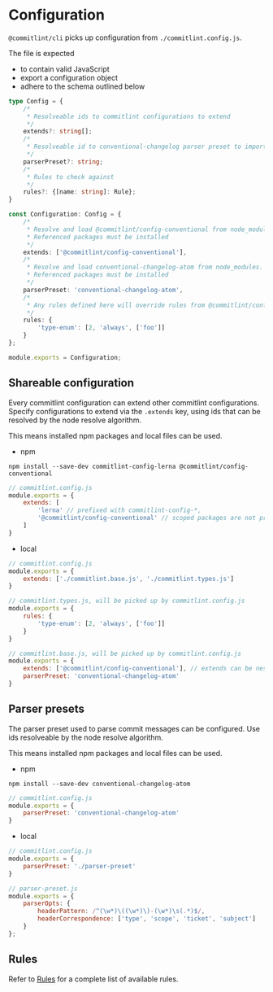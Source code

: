 # Configuration

`@commitlint/cli` picks up configuration from `./commitlint.config.js`.

The file is expected 

* to contain valid JavaScript
* export a configuration object
* adhere to the schema outlined below

```ts
type Config = {
    /*
     * Resolveable ids to commitlint configurations to extend
     */
    extends?: string[];
    /*
     * Resolveable id to conventional-changelog parser preset to import and use
     */
    parserPreset?: string;
    /*
     * Rules to check against
     */
    rules?: {[name: string]: Rule};
}

const Configuration: Config = {
    /*
     * Resolve and load @commitlint/config-conventional from node_modules.
     * Referenced packages must be installed
     */
    extends: ['@commitlint/config-conventional'],
    /*
     * Resolve and load conventional-changelog-atom from node_modules. 
     * Referenced packages must be installed
     */
    parserPreset: 'conventional-changelog-atom',
    /*
     * Any rules defined here will override rules from @commitlint/config-conventional
     */
    rules: {
        'type-enum': [2, 'always', ['foo']]
    }
};

module.exports = Configuration;
```

## Shareable configuration

Every commitlint configuration can extend other commitlint configurations.
Specify configurations to extend via the `.extends` key, using ids 
that can be resolved by the node resolve algorithm.

This means installed npm packages and local files can be used.

* npm

```
npm install --save-dev commitlint-config-lerna @commitlint/config-conventional
```

```js
// commitlint.config.js
module.exports = {
    extends: [
        'lerna' // prefixed with commitlint-config-*,
        '@commitlint/config-conventional' // scoped packages are not prefixed
    ]
}
```

* local


```js
// commitlint.config.js
module.exports = {
    extends: ['./commitlint.base.js', './commitlint.types.js']
}
```

```js
// commitlint.types.js, will be picked up by commitlint.config.js
module.exports = {
    rules: {
        'type-enum': [2, 'always', ['foo']]
    }
}
```

```js
// commitlint.base.js, will be picked up by commitlint.config.js
module.exports = {
    extends: ['@commitlint/config-conventional'], // extends can be nested
    parserPreset: 'conventional-changelog-atom'
}
```

## Parser presets

The parser preset used to parse commit messages can be configured. 
Use ids resolveable by the node resolve algorithm.

This means installed npm packages and local files can be used.

* npm

```
npm install --save-dev conventional-changelog-atom
```

```js
// commitlint.config.js
module.exports = {
    parserPreset: 'conventional-changelog-atom'
}
```

* local

```js
// commitlint.config.js
module.exports = {
    parserPreset: './parser-preset'
}
```

```js
// parser-preset.js
module.exports = {
    parserOpts: {
        headerPattern: /^(\w*)\((\w*)\)-(\w*)\s(.*)$/,
        headerCorrespondence: ['type', 'scope', 'ticket', 'subject']
    }
};
```

## Rules

Refer to [Rules](reference-rules.md) for a complete list of available rules.

